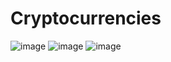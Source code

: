 # Cryptocurrencies
![image](https://github.com/kutukov2000/Cryptocurrencies/assets/73742110/24d5597a-995d-4547-8d83-a2ac5da1f8e7)
![image](https://github.com/kutukov2000/Cryptocurrencies/assets/73742110/fa0bcf49-e226-4eec-9ca0-fff8e12d3fac)
![image](https://github.com/kutukov2000/Cryptocurrencies/assets/73742110/349e09da-f6c8-4628-b9c1-86e21319819c)
